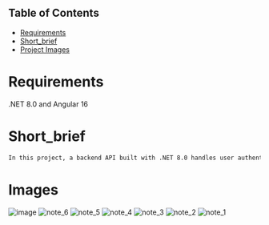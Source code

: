 
## Table of Contents
- [Requirements](#Requirements)
- [Short_brief](#Short_brief)
- [Project Images](#Images)

# Requirements
.NET 8.0 and Angular 16

# Short_brief
```bash
In this project, a backend API built with .NET 8.0 handles user authentication and note management, while the frontend is developed using Angular 16.0 for a seamless user interface. Users can sign up, log in, and create different types of notes: regular, reminder, task, and bookmark. The backend API is secured with token-based authentication, ensuring that only authenticated users can access restricted routes. For note storage, the application uses the file system to save the notes locally. Upon login, users are redirected to the dashboard, where they can view and manage their notes based on specific time frames.
```

# Images
![image](https://github.com/user-attachments/assets/e5ed664f-0c37-4205-b611-35600793f755)
![note_6](https://github.com/user-attachments/assets/79fe55a4-1728-46c6-9026-ee374b9d1ee3)
![note_5](https://github.com/user-attachments/assets/af5152e9-2fc9-4297-a419-13bb9178e0cd)
![note_4](https://github.com/user-attachments/assets/cbcf716f-69c8-4c22-b0e3-4293ff9291df)
![note_3](https://github.com/user-attachments/assets/020a0d99-def0-4912-85d5-2d37ca93330f)
![note_2](https://github.com/user-attachments/assets/cd513b6f-44eb-4a57-9e76-bcc7d717fb69)
![note_1](https://github.com/user-attachments/assets/d425a0f8-cc3a-4ab8-9775-d04a8cbd21de)

```

